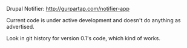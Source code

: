 Drupal Notifier: http://gurpartap.com/notifier-app

Current code is under active development and doesn't do anything as advertised.

Look in git history for version 0.1's code, which kind of works.

